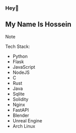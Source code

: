 ### Hey👋 
## My Name Is Hossein

> [!NOTE]
> Tech Stack:
> - Python
> - Flask
> - JavaScript
> - NodeJS
> - C
> - Rust
> - Java
> - Sqlite
> - Solidity
> - Nginx
> - FastAPI
> - Blender
> - Unreal Engine
> - Arch Linux


